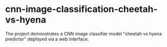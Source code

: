 # cnn-image-classification-cheetah-vs-hyena
The project demonstrates a CNN image classifier model "cheetah vs hyena predictor" deployed via a web interface.
